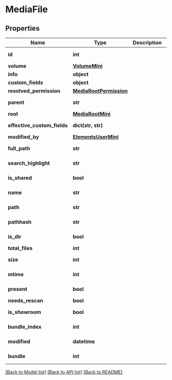 # MediaFile

## Properties

Name | Type | Description | Notes
------------ | ------------- | ------------- | -------------
**id** | **int** |  | [optional] [readonly] 
**volume** | [**VolumeMini**](VolumeMini.md) |  | [optional] 
**info** | **object** |  | [optional] 
**custom_fields** | **object** |  | [optional] 
**resolved_permission** | [**MediaRootPermission**](MediaRootPermission.md) |  | [optional] 
**parent** | **str** |  | [optional] [readonly] 
**root** | [**MediaRootMini**](MediaRootMini.md) |  | [optional] 
**effective_custom_fields** | **dict(str, str)** |  | [optional] [readonly] 
**modified_by** | [**ElementsUserMini**](ElementsUserMini.md) |  | [optional] 
**full_path** | **str** |  | [optional] [readonly] 
**search_highlight** | **str** |  | [optional] [readonly] 
**is_shared** | **bool** |  | [optional] [readonly] 
**name** | **str** |  | [optional] [readonly] 
**path** | **str** |  | [optional] [readonly] 
**pathhash** | **str** |  | [optional] [readonly] 
**is_dir** | **bool** |  | [optional] [readonly] 
**total_files** | **int** |  | [optional] 
**size** | **int** |  | [optional] [readonly] 
**mtime** | **int** |  | [optional] [readonly] 
**present** | **bool** |  | [optional] [readonly] 
**needs_rescan** | **bool** |  | [optional] 
**is_showroom** | **bool** |  | [optional] [readonly] 
**bundle_index** | **int** |  | [optional] [readonly] 
**modified** | **datetime** |  | [optional] [readonly] 
**bundle** | **int** |  | [optional] [readonly] 

[[Back to Model list]](../#documentation-for-models) [[Back to API list]](../#documentation-for-api-endpoints) [[Back to README]](../)


